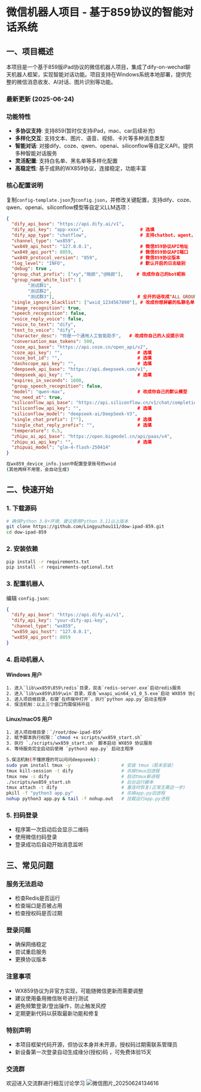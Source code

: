 # 微信机器人项目 - 基于859协议的智能对话系统

## 一、项目概述

本项目是一个基于859版iPad协议的微信机器人项目，集成了dify-on-wechat聊天机器人框架，实现智能对话功能。项目支持在Windows系统本地部署，提供完整的微信消息收发、AI对话、图片识别等功能。

### 最新更新 (2025-06-24)

### 功能特性

- **多协议支持**: 支持859(暂时仅支持iPad，mac、car后续补充)
- **多样化交互**: 支持文本、图片、语音、视频、卡片等多种消息类型
- **智能对话**: 对接dify、coze、qwen、openai、siliconflow等自定义API，提供多种智能对话服务
- **灵活配置**: 支持白名单、黑名单等多样化配置
- **高稳定性**: 基于成熟的WX859协议，连接稳定，功能丰富

### 核心配置说明

复制`config-template.json`为`config.json`，并修改关键配置，支持dify、coze、qwen、openai、siliconflow模型等自定义LLM选项：

```json
{
  "dify_api_base": "https://api.dify.ai/v1",
  "dify_api_key": "app-xxxx",                     # 选填
  "dify_app_type": "chatflow",                    # 支持chatbot，agent，workflow，chatflow
  "channel_type": "wx859",
  "wx849_api_host": "127.0.0.1",                  # 微信859协议API地址
  "wx849_api_port": 8059,                         # 微信859协议API端口
  "wx849_protocol_version": "859",                # 微信859协议版本
  "log_level": "INFO",                            # 默认开启的日志级别
  "debug": true ,
  "group_chat_prefix": ["xy","晓颜","@晓颜"],     # 改成你自己的bot昵称
  "group_name_white_list": [
        "测试群1",
        "测试群2",
        "测试群3"],                               # 全开的话改成"ALL GROUP"
  "single_ignore_blacklist": ["wxid_1234567890"], # 改成你想屏蔽的私聊名单
  "image_recognition": true,
  "speech_recognition": false,
  "voice_reply_voice": false,
  "voice_to_text": "dify",
  "text_to_voice": "dify",
  "character_desc": "你是一个通用人工智能助手",   # 改成你自己的人设提示词
  "conversation_max_tokens": 500,
  "coze_api_base": "https://api.coze.cn/open_api/v2",
  "coze_api_key": "",                            # 选填
  "coze_bot_id": "",                             # 选填
  "dashscope_api_key": "",                       # 选填
  "deepseek_api_base": "https://api.deepseek.com/v1",
  "deepseek_api_key": "",                        # 选填
  "expires_in_seconds": 1600,
  "group_speech_recognition": false,
  "model": "qwen-max",                           # 改成你自己的默认模型
  "no_need_at": true,
  "siliconflow_api_base": "https://api.siliconflow.cn/v1/chat/completions",
  "siliconflow_api_key": "",                     # 选填
  "siliconflow_model": "deepseek-ai/DeepSeek-V3",
  "single_chat_prefix": [""],                    # 选填
  "single_chat_reply_prefix": "",                # 选填
  "temperature": 0.5,
  "zhipu_ai_api_base": "https://open.bigmodel.cn/api/paas/v4",
  "zhipu_ai_api_key": "",                        # 选填
  "zhipuai_model": "glm-4-flash-250414"  
}
```

```bash
在wx859_device_info.json中配置登录账号的wxid
(其他两样不用管，会自动生成)
```

## 二、快速开始

### 1. 下载源码

```bash
# 确保Python 3.8+环境，建议使用Python 3.11以上版本
git clone https://github.com/Lingyuzhou111/dow-ipad-859.git
cd dow-ipad-859
```

### 2. 安装依赖
```bash
pip install -r requirements.txt
pip install -r requirements-optional.txt
```

### 3. 配置机器人
编辑 `config.json`:
```json
{
  "dify_api_base": "https://api.dify.ai/v1",
  "dify_api_key": "your-dify-api-key",
  "channel_type": "wx859",
  "wx859_api_host": "127.0.0.1",
  "wx859_api_port": 8059
}
```

### 4. 启动机器人

#### Windows 用户
```bash
1. 进入`lib\wx859\859\redis`目录，双击`redis-server.exe`启动redis服务
2. 进入`lib\wx859\859\win`目录，双击`wxapi_win64_v1_0_5.exe`启动 WX859 协议服务
3. 进入项目根目录，右键`在终端中打开`，执行`python app.py`启动主程序
4. 保活机制：以上三个窗口均需保持开启
```
#### Linux/macOS 用户
```bash
1. 进入项目根目录：`/root/dow-ipad-859`
2. 赋予脚本执行权限：`chmod +x scripts/wx859_start.sh`
3. 执行 `./scripts/wx859_start.sh` 脚本启动 WX859 协议服务
4. 等待服务完全启动后使用 `python3 app.py` 启动主程序

5.保活机制(不懂原理的可以问问deepseek)：
sudo yum install tmux -y                   # 安装 tmux（若未安装）
tmux kill-session -t dify                  # 杀掉tmux旧进程      
tmux new -s dify                           # 启动tmux新进程                 
./scripts/wx859_start.sh                   # 后台运行脚本           
tmux attach -t dify                        # 重连时恢复(正常无需这一步)                 
pkill -f "python3 app.py"                  # 杀掉app.py旧进程     
nohup python3 app.py & tail -f nohup.out   # 挂载运行app.py进程 
```
### 5. 扫码登录
- 程序第一次启动后会显示二维码
- 使用微信扫码登录
- 登录成功后自动开始消息监听

## 三、常见问题

### 服务无法启动
- 检查Redis是否运行
- 检查端口是否被占用
- 检查授权码是否过期

### 登录问题
- 确保网络稳定
- 尝试重启服务
- 更换协议版本

### 注意事项
- WX859协议为非官方实现，可能随微信更新而需要调整
- 建议使用备用微信账号进行测试
- 避免频繁登录/登出操作，防止触发风控
- 定期更新代码以获取最新功能和修复

### 特别声明
- 本项目框架代码开源，但协议本身并未开源，授权码过期需联系管理员
- 新设备第一次登录自动生成缘分(授权)码 ，可免费体验15天 

### 交流群

欢迎进入交流群进行相互讨论学习
![微信图片_20250624134616](https://github.com/user-attachments/assets/ab4b4b10-a374-42d5-b923-2b81f71e4d96)

